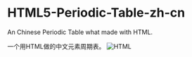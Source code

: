 # HTML5-Periodic-Table-zh-cn
An  Chinese Periodic Table what made with HTML.

一个用HTML做的中文元素周期表。
![HTML](https://img.shields.io/static/v1?label=Language&message=HTML&color=brightgreen)
